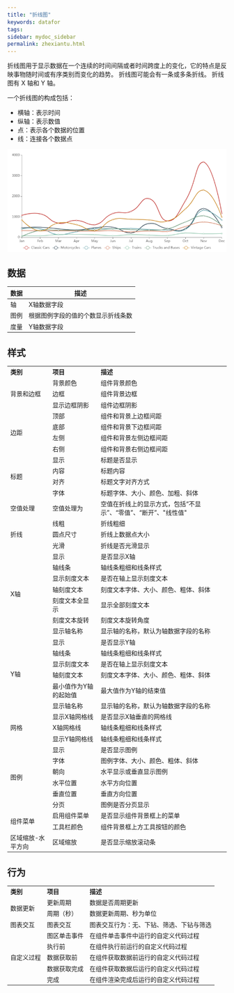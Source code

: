 ```yaml
---
title: "折线图"
keywords: datafor
tags:
sidebar: mydoc_sidebar
permalink: zhexiantu.html
---
```


折线图用于显示数据在一个连续的时间间隔或者时间跨度上的变化，它的特点是反映事物随时间或有序类别而变化的趋势。  折线图可能会有一条或多条折线。 折线图有 X 轴和 Y 轴。

一个折线图的构成包括：

- 横轴：表示时间
- 纵轴：表示数值
- 点：表示各个数据的位置
- 线：连接各个数据点

<img src="../../../../images/image-20191119094150717.png" alt="image-20191119094150717"  />

## 数据

| 数据 | 描述                               |
| ---- | ---------------------------------- |
| 轴   | X轴数据字段                        |
| 图例 | 根据图例字段的值的个数显示折线条数 |
| 度量 | Y轴数据字段                        |
## 样式
<table>
<tr>
    <td><b>类别</b></td>
    <td><b>项目</b></td>
    <td><b>描述</b></td>
</tr>
<tr>
    <td rowspan="3"> 背景和边框
    <td>背景颜色</td>
    <td>组件背景颜色</td>
</tr><tr>
    <td>边框</td>
    <td>组件背景边框</td>
</tr><tr>
    <td>显示边框阴影</td>
    <td>组件边框阴影</td>
</tr><tr>
    <td rowspan="4"> 边距
    <td>顶部</td>
    <td>组件和背景上边框间距</td>
</tr><tr>
    <td>底部</td>
    <td>组件和背景下边框间距</td>
</tr><tr>
    <td>左侧</td>
    <td>组件和背景左侧边框间距</td>
</tr><tr>
    <td>右侧</td>
    <td>组件和背景右侧边框间距</td>
</tr><tr>
    <td rowspan="4">标题
    <td>显示</td>
    <td>标题是否显示</td>
</tr><tr>
    <td>内容</td>
    <td>标题内容</td>
</tr><tr>
    <td>对齐</td>
    <td>标题文字对齐方式</td>
</tr><tr>
    <td>字体</td>
    <td>标题字体、大小、颜色、加粗、斜体</td>
</tr><tr>
    <td>空值处理</td>
    <td>空值处理为</td>
    <td>空值在折线上的显示方式，包括“不显示”、“零值”、“断开”、"线性值"</td>
</tr><tr>
    <td rowspan="3">折线</td>
    <td>线粗</td>
    <td>折线粗细</td>
</tr><tr>
    <td>圆点尺寸</td>
    <td>折线上数据点大小</td>
</tr><tr>
    <td>光滑</td>
    <td>折线是否光滑显示</td>
</tr><tr>
    <td rowspan="7">X轴</td>
    <td>显示</td>
    <td>是否显示X轴</td>
</tr><tr>
    <td>轴线条</td>
    <td>轴线条粗细和线条样式</td>
</tr><tr>
    <td>显示刻度文本</td>
    <td>是否在轴上显示刻度文本</td>
</tr><tr>
    <td>轴刻度文本</td>
    <td>刻度文本字体、大小、颜色、粗体、斜体</td>
</tr><tr>
    <td>刻度文本全显示</td>
    <td>显示全部刻度文本</td>
</tr><tr>
    <td>刻度文本旋转</td>
    <td>刻度文本旋转角度</td>
</tr><tr>
    <td>显示轴名称</td>
    <td>显示轴的名称，默认为轴数据字段的名称</td>
</tr><tr>
    <td rowspan="6">Y轴</td>
    <td>显示</td>
    <td>是否显示Y轴</td>
</tr><tr>
    <td>轴线条</td>
    <td>轴线条粗细和线条样式</td>
</tr><tr>
    <td>显示刻度文本</td>
    <td>是否在轴上显示刻度文本</td>
</tr><tr>
    <td>轴刻度文本</td>
    <td>刻度文本字体、大小、颜色、粗体、斜体</td>
</tr><tr>
    <td>最小值作为Y轴的起始值</td>
    <td>最大值作为Y轴的结束值</td>
</tr><tr>
    <td>显示轴名称</td>
    <td>显示轴的名称，默认为轴数据字段的名称</td>
</tr><tr>
    <td rowspan="3">网格</td>
    <td>显示X轴网格线</td>
    <td>是否显示X轴垂直的网格线</td>
</tr><tr>
    <td>X轴网格线</td>
    <td>轴线条粗细和线条样式</td>
</tr><tr>
    <td>显示Y轴网格线</td>
    <td>轴线条粗细和线条样式</td>
</tr><tr>
    <td rowspan="6">图例</td>
    <td>显示</td>
    <td>是否显示图例</td>
</tr><tr>
    <td>字体</td>
    <td>图例字体、大小、颜色、粗体、斜体</td>
</tr><tr>
    <td>朝向</td>
    <td>水平显示或垂直显示图例</td>
</tr><tr>
    <td>水平位置</td>
    <td>水平方向位置</td>
</tr>
<tr>
    <td>垂直位置</td>
    <td>垂直方向位置</td>
</tr>
<tr>
    <td>分页</td>
    <td>图例是否分页显示</td>
</tr><tr>
    <td rowspan="2">组件菜单</td>
    <td>启用组件菜单</td>
    <td>是否显示组件背景框上的菜单</td>
</tr><tr>
    <td>工具栏颜色</td>
    <td>组件背景框上方工具按钮的颜色</td>
</tr><tr>
    <td>区域缩放-水平方向</td>
    <td>区域缩放</td>
    <td>是否显示缩放滚动条</td>
</tr>
</table>

## 行为

<table>
<tr>
    <td><b>类别</b></td>
    <td><b>项目</b></td>
    <td><b>描述</b></td>
</tr>
<tr>
    <td rowspan="2"> 数据更新</td>
    <td>更新周期</td>
    <td>数据是否周期更新</td>
</tr>
<tr>
    <td>周期（秒）</td>
    <td>数据更新周期、秒为单位</td>
</tr> 
<tr>
    <td>图表交互</td>
    <td>图表交互</td>
    <td>图表交互行为：无、下钻、筛选、下钻与筛选</td>
</tr> 
<tr>
    <td rowspan="5"> 自定义过程</td>
    <td>图区单击事件</td>
    <td>在组件单击事件中运行的自定义代码过程</td>
</tr>
<tr>
    <td>执行前</td>
    <td>在组件执行前运行的自定义代码过程</td>
</tr> 
<tr>
    <td>数据获取前</td>
    <td>在组件获取数据前运行的自定义代码过程</td>
</tr> 
<tr>
    <td>数据获取完成</td>
    <td>在组件获取数据后运行的自定义代码过程</td>
</tr> 
<tr>
    <td>完成</td>
    <td>在组件渲染完成后运行的自定义代码过程</td>
</tr> 
</table> 